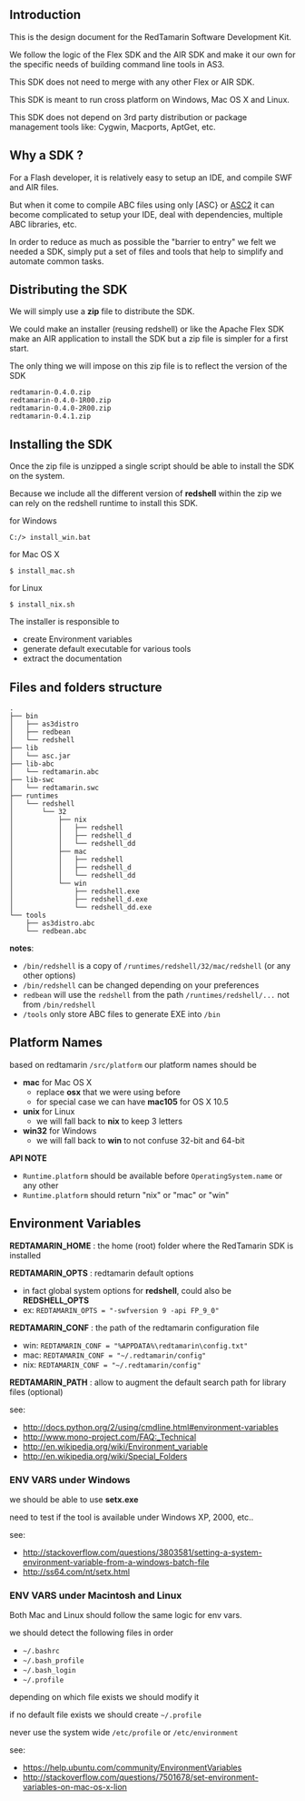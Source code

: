 ## Introduction ##

This is the design document for the RedTamarin Software Development Kit.

We follow the logic of the Flex SDK and the AIR SDK and make it our own
for the specific needs of building command line tools in AS3.

This SDK does not need to merge with any other Flex or AIR SDK.

This SDK is meant to run cross platform on Windows, Mac OS X and Linux.

This SDK does not depend on 3rd party distribution or package management tools like: Cygwin, Macports, AptGet, etc.


## Why a SDK ? ##

For a Flash developer, it is relatively easy to setup an IDE, and compile SWF and AIR files.

But when it come to compile ABC files using only [ASC} or [ASC2](ASC2.md) it can
become complicated to setup your IDE, deal with dependencies, multiple ABC libraries, etc.

In order to reduce as much as possible the "barrier to entry" we felt we needed a SDK,
simply put a set of files and tools that help to simplify and automate common tasks.


## Distributing the SDK ##

We will simply use a **zip** file to distribute the SDK.

We could make an installer (reusing redshell) or like the Apache Flex SDK make an AIR application to install the SDK but a zip file is simpler for a first start.

The only thing we will impose on this zip file is to reflect the version of the SDK

```
redtamarin-0.4.0.zip
redtamarin-0.4.0-1R00.zip
redtamarin-0.4.0-2R00.zip
redtamarin-0.4.1.zip
```


## Installing the SDK ##

Once the zip file is unzipped a single script should be able to install the SDK on the system.

Because we include all the different version of **redshell** within the zip we can rely on the redshell runtime to install this SDK.


for Windows
```
C:/> install_win.bat
```

for Mac OS X
```
$ install_mac.sh
```

for Linux
```
$ install_nix.sh
```

The installer is responsible to
  * create Environment variables
  * generate default executable for various tools
  * extract the documentation

## Files and folders structure ##

```
.
├── bin
│   ├── as3distro
│   ├── redbean
│   └── redshell
├── lib
│   └── asc.jar
├── lib-abc
│   └── redtamarin.abc
├── lib-swc
│   └── redtamarin.swc
├── runtimes
│   └── redshell
│       └── 32
│           ├── nix
│           │   ├── redshell
│           │   ├── redshell_d
│           │   └── redshell_dd
│           ├── mac
│           │   ├── redshell
│           │   ├── redshell_d
│           │   └── redshell_dd
│           └── win
│               ├── redshell.exe
│               ├── redshell_d.exe
│               └── redshell_dd.exe
└── tools
    ├── as3distro.abc
    └── redbean.abc
```

**notes**:
  * `/bin/redshell` is a copy of `/runtimes/redshell/32/mac/redshell` (or any other options)
  * `/bin/redshell` can be changed depending on your preferences
  * `redbean` will use the `redshell` from the path `/runtimes/redshell/...` not from `/bin/redshell`
  * `/tools` only store ABC files to generate EXE into `/bin`

## Platform Names ##

based on redtamarin `/src/platform` our platform names should be
  * **mac** for Mac OS X
    * replace **osx** that we were using before
    * for special case we can have **mac105** for OS X 10.5
  * **unix** for Linux
    * we will fall back to **nix** to keep 3 letters
  * **win32** for Windows
    * we will fall back to **win** to not confuse 32-bit and 64-bit

**API NOTE**
  * `Runtime.platform` should be available before `OperatingSystem.name` or any other
  * `Runtime.platform` should return "nix" or "mac" or "win"

## Environment Variables ##

**REDTAMARIN\_HOME** : the home (root) folder where the RedTamarin SDK is installed

**REDTAMARIN\_OPTS** : redtamarin default options
  * in fact global system options for **redshell**, could also be **REDSHELL\_OPTS**
  * ex: `REDTAMARIN_OPTS = "-swfversion 9 -api FP_9_0"`

**REDTAMARIN\_CONF** : the path of the redtamarin configuration file
  * win: `REDTAMARIN_CONF = "%APPDATA%\redtamarin\config.txt"`
  * mac: `REDTAMARIN_CONF = "~/.redtamarin/config"`
  * nix: `REDTAMARIN_CONF = "~/.redtamarin/config"`

**REDTAMARIN\_PATH** : allow to augment the default search path for library files (optional)

see:
  * http://docs.python.org/2/using/cmdline.html#environment-variables
  * http://www.mono-project.com/FAQ:_Technical
  * http://en.wikipedia.org/wiki/Environment_variable
  * http://en.wikipedia.org/wiki/Special_Folders

### ENV VARS under Windows ###

we should be able to use **setx.exe**

need to test if the tool is available under Windows XP, 2000, etc..

see:
  * http://stackoverflow.com/questions/3803581/setting-a-system-environment-variable-from-a-windows-batch-file
  * http://ss64.com/nt/setx.html


### ENV VARS under Macintosh and Linux ###

Both Mac and Linux should follow the same logic for env vars.

we should detect the following files in order
  * `~/.bashrc `
  * `~/.bash_profile`
  * `~/.bash_login`
  * `~/.profile`

depending on which file exists we should modify it

if no default file exists we should create `~/.profile`

never use the system wide `/etc/profile` or `/etc/environment`

see:
  * https://help.ubuntu.com/community/EnvironmentVariables
  * http://stackoverflow.com/questions/7501678/set-environment-variables-on-mac-os-x-lion